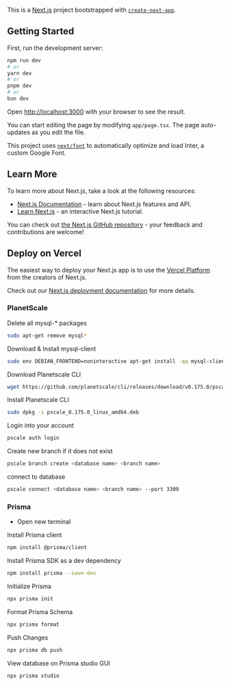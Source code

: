 This is a [Next.js](https://nextjs.org/) project bootstrapped with [`create-next-app`](https://github.com/vercel/next.js/tree/canary/packages/create-next-app).

## Getting Started

First, run the development server:

```bash
npm run dev
# or
yarn dev
# or
pnpm dev
# or
bun dev
```

Open [http://localhost:3000](http://localhost:3000) with your browser to see the result.

You can start editing the page by modifying `app/page.tsx`. The page auto-updates as you edit the file.

This project uses [`next/font`](https://nextjs.org/docs/basic-features/font-optimization) to automatically optimize and load Inter, a custom Google Font.

## Learn More

To learn more about Next.js, take a look at the following resources:

- [Next.js Documentation](https://nextjs.org/docs) - learn about Next.js features and API.
- [Learn Next.js](https://nextjs.org/learn) - an interactive Next.js tutorial.

You can check out [the Next.js GitHub repository](https://github.com/vercel/next.js/) - your feedback and contributions are welcome!

## Deploy on Vercel

The easiest way to deploy your Next.js app is to use the [Vercel Platform](https://vercel.com/new?utm_medium=default-template&filter=next.js&utm_source=create-next-app&utm_campaign=create-next-app-readme) from the creators of Next.js.

Check out our [Next.js deployment documentation](https://nextjs.org/docs/deployment) for more details.

### PlanetScale
Delete all mysql-* packages
```bash
sudo apt-get remove mysql*
```
Download & Install mysql-client 
```bash
sudo env DEBIAN_FRONTEND=noninteractive apt-get install -qq mysql-client default-libmysqlclient-dev
```
Download Planetscale CLI
```bash
wget https://github.com/planetscale/cli/releases/download/v0.175.0/pscale_0.175.0_linux_amd64.deb
```
Install Planetscale CLI
```bash
sudo dpkg -i pscale_0.175.0_linux_amd64.deb 
```
Login into your account
```bash
pscale auth login
```
Create new branch if it does not exist
```bash
pscale branch create <database name> <branch name>
```
connect to database
```bash
pscale connect <database name> <branch name> --port 3309
```
### Prisma 
- Open new terminal

Install Prisma client 
```bash
npm install @prisma/client
```
Install Prisma SDK as a dev dependency
```bash
npm install prisma --save-dev
```
Initialize Prisma
```bash
npx prisma init
```
Format Prisma Schema
```bash
npx prisma format
```
Push Changes
```bash
npx prisma db push
```
View database on Prisma studio GUI
```bash
npx prisma studio
```